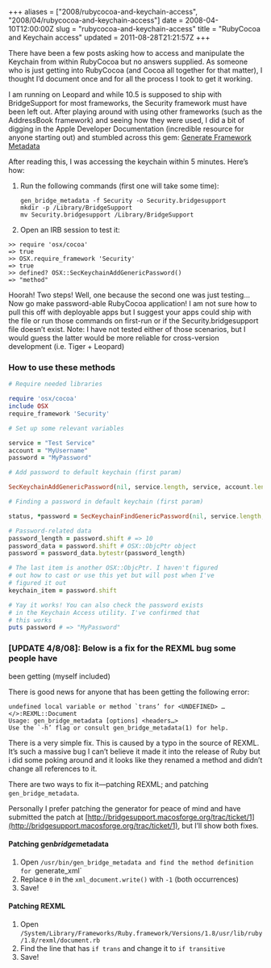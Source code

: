 +++
aliases = ["2008/rubycocoa-and-keychain-access", "2008/04/rubycocoa-and-keychain-access"]
date = 2008-04-10T12:00:00Z
slug = "rubycocoa-and-keychain-access"
title = "RubyCocoa and Keychain access"
updated = 2011-08-28T21:21:57Z
+++

There have been a few posts asking how to access and manipulate the
Keychain from within RubyCocoa but no answers supplied. As someone who
is just getting into RubyCocoa (and Cocoa all together for that matter),
I thought I’d document once and for all the process I took to get it
working.

I am running on Leopard and while 10.5 is supposed to ship with
BridgeSupport for most frameworks, the Security framework must have been
left out. After playing around with using other frameworks (such as the
AddressBook framework) and seeing how they were used, I did a bit of
digging in the Apple Developer Documentation (incredible resource for
anyone starting out) and stumbled across this gem: [Generate Framework
Metadata](http://developer.apple.com/documentation/Cocoa/Conceptual/RubyPythonCocoa/Articles/GenerateFrameworkMetadata.html#//apple_ref/doc/uid/TP40005426)

After reading this, I was accessing the keychain within 5 minutes.
Here’s how:

1.  Run the following commands (first one will take some time):

    ``` console
    gen_bridge_metadata -f Security -o Security.bridgesupport
    mkdir -p /Library/BridgeSupport
    mv Security.bridgesupport /Library/BridgeSupport
    ```
2. Open an IRB session to test it:

``` irb
>> require 'osx/cocoa'
=> true
>> OSX.require_framework 'Security'
=> true
>> defined? OSX::SecKeychainAddGenericPassword()
=> "method"
```
Hoorah! Two steps! Well, one because the second one was just testing…
Now go make password-able RubyCocoa application! I am not sure how to
pull this off with deployable apps but I suggest your apps could ship
with the file or run those commands on first-run or if the
Security.bridgesupport file doesn’t exist. Note: I have not tested
either of those scenarios, but I would guess the latter would be more
reliable for cross-version development (i.e. Tiger + Leopard)

### How to use these methods

``` ruby
# Require needed libraries

require 'osx/cocoa'
include OSX
require_framework 'Security'

# Set up some relevant variables

service = "Test Service"
account = "MyUsername"
password = "MyPassword"

# Add password to default keychain (first param)

SecKeychainAddGenericPassword(nil, service.length, service, account.length, account, password.length, password, nil)

# Finding a password in default keychain (first param)

status, *password = SecKeychainFindGenericPassword(nil, service.length, service, account.length, account)

# Password-related data
password_length = password.shift # => 10
password_data = password.shift # OSX::ObjcPtr object
password = password_data.bytestr(password_length)

# The last item is another OSX::ObjcPtr. I haven't figured 
# out how to cast or use this yet but will post when I've
# figured it out
keychain_item = password.shift

# Yay it works! You can also check the password exists
# in the Keychain Access utility. I've confirmed that
# this works
puts password # => "MyPassword"
```

### [UPDATE 4/8/08]: Below is a fix for the REXML bug some people have
been getting (myself included)

There is good news for anyone that has been getting the following error:

``` text
undefined local variable or method `trans’ for <UNDEFINED> … </>:REXML::Document
Usage: gen_bridge_metadata [options] <headers…>
Use the `-h’ flag or consult gen_bridge_metadata(1) for help.
```

There is a very simple fix. This is caused by a typo in the source of
REXML. It’s such a massive bug I can’t believe it made it into the
release of Ruby but i did some poking around and it looks like they
renamed a method and didn’t change all references to it.

There are two ways to fix it—patching REXML; and patching `gen_bridge_metadata`.

Personally I prefer patching the generator for peace of mind and have submitted the patch at
[http://bridgesupport.macosforge.org/trac/ticket/1](http://bridgesupport.macosforge.org/trac/ticket/1),
but I’ll show both fixes.

#### Patching gen*bridge*metadata

1.  Open `/usr/bin/gen_bridge_metadata and find the method definition for
    `generate_xml`
2.  Replace `0` in the `xml_document.write()` with `-1` (both occurrences)
3.  Save!

#### Patching REXML

1.  Open
    `/System/Library/Frameworks/Ruby.framework/Versions/1.8/usr/lib/ruby/1.8/rexml/document.rb`
2.  Find the line that has `if trans` and change it to `if transitive`
3.  Save!

